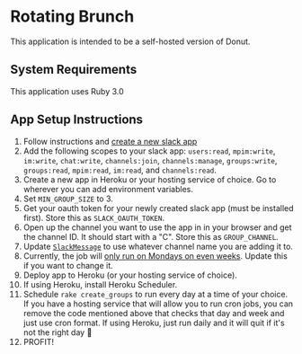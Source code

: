 # Rotating Brunch

This application is intended to be a self-hosted version of Donut.

## System Requirements

This application uses Ruby 3.0

## App Setup Instructions

1. Follow instructions and [create a new slack app](https://api.slack.com/authentication/basics)
2. Add the following scopes to your slack app: `users:read`, `mpim:write`, `im:write`, `chat:write`, `channels:join`, `channels:manage`, `groups:write`, `groups:read`, `mpim:read`, `im:read`, and `channels:read`.
4. Create a new app in Heroku or your hosting service of choice. Go to wherever you can add environment variables.
5. Set `MIN_GROUP_SIZE` to 3.
6. Get your oauth token for your newly created slack app (must be installed first). Store this as `SLACK_OAUTH_TOKEN`.
7. Open up the channel you want to use the app in in your browser and get the channel ID. It should start with a "C". Store this as `GROUP_CHANNEL`.
8. Update [`SlackMessage`](https://github.com/jmkoni/rotating-brunch/blob/meet-splice/app/models/slack_message.rb) to use whatever channel name you are adding it to.
9. Currently, the job will [only run on Mondays on even weeks](https://github.com/jmkoni/rotating_brunch/blob/meet-splice/app/jobs/create_groups_job.rb#L7). Update this if you want to change it.
10. Deploy app to Heroku (or your hosting service of choice).
11. If using Heroku, install Heroku Scheduler.
12. Schedule `rake create_groups` to run every day at a time of your choice. If you have a hosting service that will allow you to run cron jobs, you can remove the code mentioned above that checks that day and week and just use cron format. If using Heroku, just run daily and it will quit if it's not the right day 🙂
13. PROFIT!
